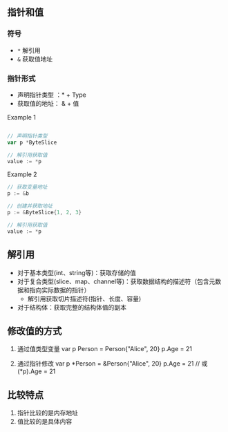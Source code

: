 ## 指针和值

### 符号

- `*` 解引用
- `&` 获取值地址

### 指针形式

- 声明指针类型 ：* + Type
- 获取值的地址： & + 值

Example 1

```go

// 声明指针类型
var p *ByteSlice

// 解引用获取值
value := *p

```

Example 2

```go
// 获取变量地址
p := &b

// 创建并获取地址
p := &ByteSlice{1, 2, 3}

// 解引用获取值
value := *p

```

## 解引用

- 对于基本类型(int、string等)：获取存储的值
- 对于复合类型(slice、map、channel等)：获取数据结构的描述符（包含元数据和指向实际数据的指针）
    - 解引用获取切片描述符(指针、长度、容量)
- 对于结构体：获取完整的结构体值的副本

## 修改值的方式
1. 通过值类型变量
   var p Person = Person{"Alice", 20}
   p.Age = 21

2. 通过指针修改
   var p *Person = &Person{"Alice", 20}
   p.Age = 21  // 或 (*p).Age = 21

## 比较特点
1. 指针比较的是内存地址
2. 值比较的是具体内容


